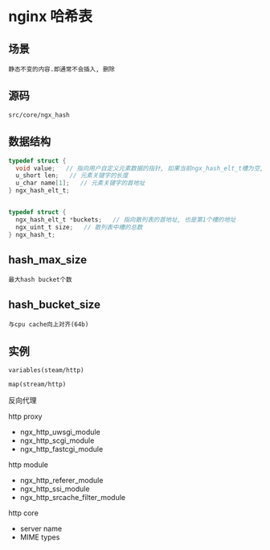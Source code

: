 # nginx 哈希表

## 场景

    静态不变的内容.即通常不会插入, 删除

## 源码

    src/core/ngx_hash

## 数据结构

```c
typedef struct {
  void value;   // 指向用户自定义元素数据的指针, 如果当前ngx_hash_elt_t槽为空, 则value的值为0
  u_short len;   // 元素关键字的长度
  u_char name[1];   // 元素关键字的首地址
} ngx_hash_elt_t;


typedef struct {
  ngx_hash_elt_t *buckets;   // 指向散列表的首地址, 也是第1个槽的地址
  ngx_uint_t size;   // 散列表中槽的总数
} ngx_hash_t;
```

## hash_max_size

    最大hash bucket个数

## hash_bucket_size

    与cpu cache向上对齐(64b)

## 实例

    variables(steam/http)  

    map(stream/http)  

反向代理  

http proxy

- ngx_http_uwsgi_module
- ngx_http_scgi_module
- ngx_http_fastcgi_module

http module  

- ngx_http_referer_module
- ngx_http_ssi_module
- ngx_http_srcache_filter_module

http core  

- server name
- MIME types
